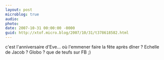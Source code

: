 ```yaml
---
layout: post
microblog: true
audio: 
photo: 
date: 2007-10-31 00:00:00 -0000
guid: http://xtof.micro.blog/2007/10/31/t378618582.html
---
```

c'est l'anniversaire d'Eve... où l'emmener faire la fête après dîner ? Echelle de Jacob ? Globo ? que de teufs sur FB ;)
